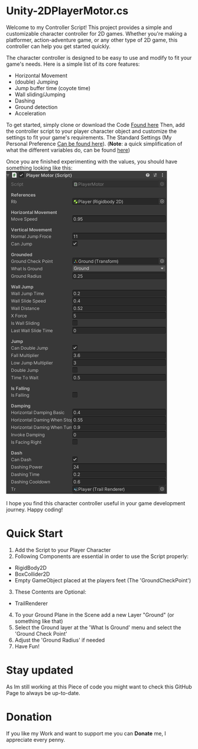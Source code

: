 ﻿# Unity-2DPlayerMotor.cs

Welcome to my Controller Script! 
This project provides a simple and customizable character controller for 2D games.
Whether you're making a platformer, action-adventure game, or any other type of 2D game, this controller can help you get started quickly.

The character controller is designed to be easy to use and modify to fit your game's needs. 
Here is a simple list of its core features:

 - Horizontal Movement
 - (double) Jumping 
 - Jump buffer time (coyote time)
 - Wall sliding/Jumping
 - Dashing
 - Ground detection
 - Acceleration

To get started, simply clone or download the Code [Found here](PlayerMotor.cs) Then, add the controller script to your player character object and customize the settings to fit your game's requirements. The Standard Settings (My Personal Preference [Can be found here](Settings.txt)). 
(**Note**:  a quick simplification of what the different variables do, can be found [here](CodeInfo.md))

Once you are finished experimenting with the values, you should have something looking like this:
![img](settings_for_script.png)

I hope you find this character controller useful in your game development journey. 
Happy coding!


# Quick Start

 1. Add the Script to your Player Character 
 2. Following Components are essential in order to use the Script properly:
 - RigidBody2D
 - BoxCollider2D
 - Empty GameObject placed at the players feet (The 'GroundCheckPoint')
 
 3. These Contents are Optional:
 - TrailRenderer 

4. To your Ground Plane in the Scene add a new Layer "Ground" (or something like that)
5. Select the Ground layer at the 'What Is Ground' menu and select the 'Ground Check Point'
6. Adjust the 'Ground Radius' if needed
7. Have Fun!


# Stay updated 

As Im still working at this Piece of code you might want to check this GitHub Page to always be up-to-date. 

# Donation

If you like my Work and want to support me you can **Donate** me, I appreciate every penny.

 
